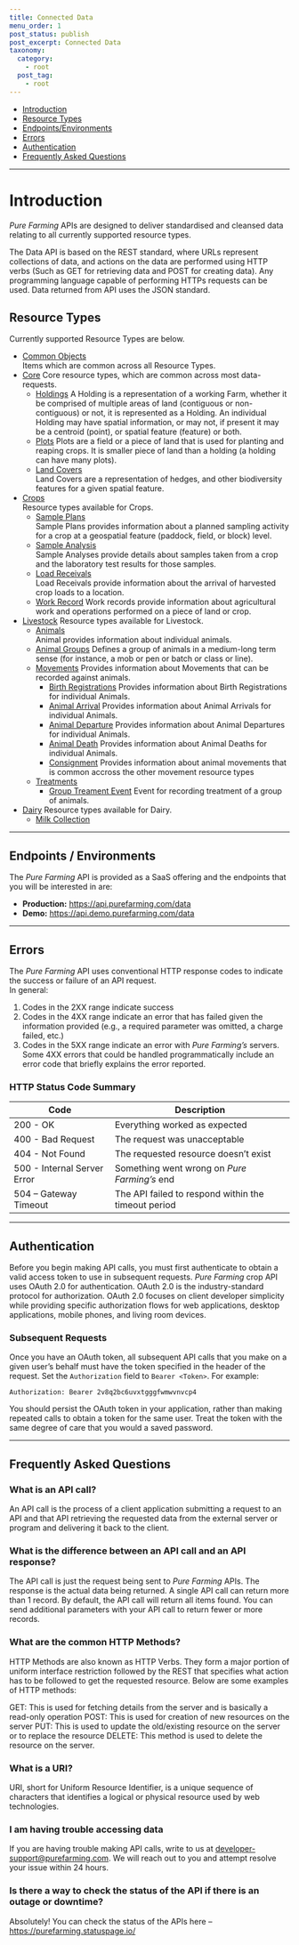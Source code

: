 ```yaml
---
title: Connected Data
menu_order: 1
post_status: publish
post_excerpt: Connected Data
taxonomy:
  category:
    - root
  post_tag:
    - root
---
```


- [Introduction](#introduction)
- [Resource Types](#resource-types)
- [Endpoints/Environments](#endpoints-environments)
- [Errors](#errors)
- [Authentication](#authentication)
- [Frequently Asked Questions](#frequently-asked-questions)

---

# Introduction

_Pure Farming_ APIs are designed to deliver standardised and cleansed data relating to all currently supported resource types.

The Data API is based on the REST standard, where URLs represent collections of data, and actions on the data are performed using HTTP verbs (Such as GET for retrieving data and POST for creating data). Any programming language capable of performing HTTPs requests can be used. Data returned from API uses the JSON standard.

## Resource Types

Currently supported Resource Types are below.

- [Common Objects](/resource-types/common.md)  
  Items which are common across all Resource Types.
- [Core](/resource-types/core)
  Core resource types, which are common across most data-requests.
  - [Holdings](/resource-types/core/holdings.md)
    A Holding is a representation of a working Farm, whether it be comprised of multiple areas of land (contiguous or non-contiguous) or not, it is represented as a Holding. An individual Holding may have spatial information, or may not, if present it may be a centroid (point), or spatial feature (feature) or both.
  - [Plots](/resource-types/core/plots.md)
    Plots are a field or a piece of land that is used for planting and reaping crops.
    It is smaller piece of land than a holding (a holding can have many plots).
  - [Land Covers](/resource-types/core/land-covers.md)  
    Land Covers are a representation of hedges, and other biodiversity features for a given spatial feature.
- [Crops](/resource-types/crops)  
  Resource types available for Crops.
  - [Sample Plans](/resource-types/crops/sample-plan.md)  
    Sample Plans provides information about a planned sampling activity for a crop at a geospatial feature (paddock, field, or block) level.
  - [Sample Analysis](/resource-types/crops/sample-analysis.md)  
    Sample Analyses provide details about samples taken from a crop and the laboratory test results for those samples.
  - [Load Receivals](/resource-types/crops/load-receival.md)  
    Load Receivals provide information about the arrival of harvested crop loads to a location.
  - [Work Record](/resource-types/crops/work-record.md)
    Work records provide information about agricultural work and operations performed on a piece of land or crop.
- [Livestock](/resource-types/livestock)
  Resource types available for Livestock.
  - [Animals](/resource-types/livestock/animals.md)  
    Animal provides information about individual animals.
  - [Animal Groups](/resource-types/livestock/animal-group.md)
    Defines a group of animals in a medium-long term sense (for instance, a mob or pen or batch or class or line).
  - [Movements](/resource-types/livestock/movements)
    Provides information about Movements that can be recorded against animals.
    - [Birth Registrations](/resource-types/livestock/movements/birth-registrations.md)
      Provides information about Birth Registrations for individual Animals.
    - [Animal Arrival](/resource-types/livestock/movements/animal-arrival.md)
      Provides information about Animal Arrivals for individual Animals.
    - [Animal Departure](/resource-types/livestock/movements/animal-departure.md)
      Provides information about Animal Departures for individual Animals.
    - [Animal Death](/resource-types/livestock/movements/animal-death.md)
      Provides information about Animal Deaths for individual Animals.
    - [Consignment](/resource-types/livestock/movements/consignment.md)
      Provides information about animal movements that is common accross the other movement resource types
  - [Treatments](/resource-types/livestock/treatments/index.md)
    - [Group Treament Event](/resource-types/livestock/treatments/group-treament-event.md) Event for recording treatment of a group of animals.
- [Dairy](/resource-types/dairy)
  Resource types available for Dairy.
  - [Milk Collection](/resource-types/dairy/milk-collection.md)

---

## Endpoints / Environments

The _Pure Farming_ API is provided as a SaaS offering and the endpoints that you will be interested in are:

- **Production:** https://api.purefarming.com/data
- **Demo:** https://api.demo.purefarming.com/data

---

## Errors

The _Pure Farming_ API uses conventional HTTP response codes to indicate the success or failure of an API request.  
In general:

1. Codes in the 2XX range indicate success
2. Codes in the 4XX range indicate an error that has failed given the information provided (e.g., a required parameter was omitted, a charge failed, etc.)
3. Codes in the 5XX range indicate an error with _Pure Farming’s_ servers.  
   Some 4XX errors that could be handled programmatically include an error code that briefly explains the error reported.

### HTTP Status Code Summary

| Code                        | Description                                         |
| --------------------------- | --------------------------------------------------- |
| 200 - OK                    | Everything worked as expected                       |
| 400 - Bad Request           | The request was unacceptable                        |
| 404 - Not Found             | The requested resource doesn’t exist                |
| 500 - Internal Server Error | Something went wrong on _Pure Farming’s_ end        |
| 504 – Gateway Timeout       | The API failed to respond within the timeout period |

---

## Authentication

Before you begin making API calls, you must first authenticate to obtain a valid access token to use in subsequent requests. _Pure Farming_ crop API uses OAuth 2.0 for authentication. OAuth 2.0 is the industry-standard protocol for authorization. OAuth 2.0 focuses on client developer simplicity while providing specific authorization flows for web applications, desktop applications, mobile phones, and living room devices.

### Subsequent Requests

Once you have an OAuth token, all subsequent API calls that you make on a given user’s behalf must have the token specified in the header of the request. Set the `Authorization` field to `Bearer <Token>`. For example:

```
Authorization: Bearer 2v8q2bc6uvxtgggfwmwvnvcp4
```

You should persist the OAuth token in your application, rather than making repeated calls to obtain a token for the same user. Treat the token with the same degree of care that you would a saved password.

---

## Frequently Asked Questions

### What is an API call?

An API call is the process of a client application submitting a request to an API and that API retrieving the requested data from the external server or program and delivering it back to the client.

### What is the difference between an API call and an API response?

The API call is just the request being sent to _Pure Farming_ APIs. The response is the actual data being returned. A single API call can return more than 1 record. By default, the API call will return all items found. You can send additional parameters with your API call to return fewer or more records.

### What are the common HTTP Methods?

HTTP Methods are also known as HTTP Verbs. They form a major portion of uniform interface restriction followed by the REST that specifies what action has to be followed to get the requested resource. Below are some examples of HTTP methods:

GET: This is used for fetching details from the server and is basically a read-only operation
POST: This is used for creation of new resources on the server
PUT: This is used to update the old/existing resource on the server or to replace the resource
DELETE: This method is used to delete the resource on the server.

### What is a URI?

URI, short for Uniform Resource Identifier, is a unique sequence of characters that identifies a logical or physical resource used by web technologies.

### I am having trouble accessing data

If you are having trouble making API calls, write to us at developer-support@purefarming.com. We will reach out to you and attempt resolve your issue within 24 hours.

### Is there a way to check the status of the API if there is an outage or downtime?

Absolutely! You can check the status of the APIs here – https://purefarming.statuspage.io/
